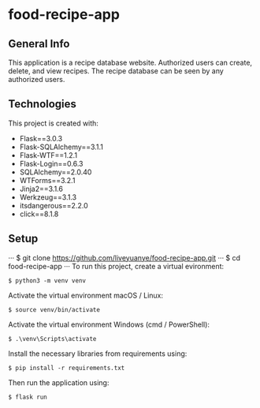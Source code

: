 # food-recipe-app

## General Info
This application is a recipe database website. Authorized users can create, delete, and view recipes. The recipe database can be seen by any authorized users.
	
## Technologies
This project is created with:
* Flask==3.0.3
* Flask-SQLAlchemy==3.1.1
* Flask-WTF==1.2.1
* Flask-Login==0.6.3
* SQLAlchemy==2.0.40
* WTForms==3.2.1
* Jinja2==3.1.6
* Werkzeug==3.1.3
* itsdangerous==2.2.0
* click==8.1.8

	
## Setup
···
$ git clone https://github.com/liveyuanye/food-recipe-app.git
···
$ cd food-recipe-app
···
To run this project, create a virtual evironment:
```
$ python3 -m venv venv
```
Activate the virtual environment macOS / Linux:
```
$ source venv/bin/activate
```
Activate the virtual environment Windows (cmd / PowerShell):
```
$ .\venv\Scripts\activate
```

Install the necessary libraries from requirements using:
```
$ pip install -r requirements.txt
```
Then run the application using:
```
$ flask run
```
